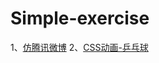 # Simple-exercise
1、<a href="https://54fairyl.github.io/Simple-exercise/microblog/html/index.html">仿腾讯微博</a>
2、<a href="https://54fairyl.github.io/Simple-exercise/%E7%BA%AFCSS%E5%AE%9E%E7%8E%B0%E4%B9%92%E4%B9%93%E7%90%83/index.html">CSS动画-乒乓球</a>
